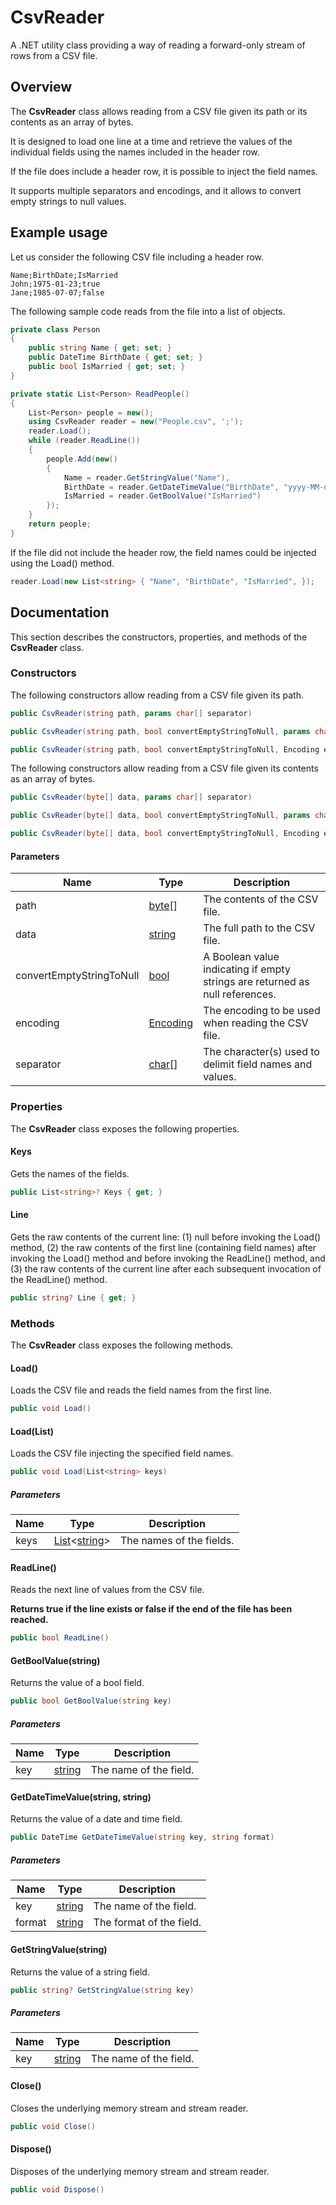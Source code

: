 # CsvReader

A .NET utility class providing a way of reading a forward-only stream of rows from a CSV file.

## Overview

The **CsvReader** class allows reading from a CSV file given its path or its contents as an array of bytes.

It is designed to load one line at a time and retrieve the values of the individual fields using the names included in the header row.

If the file does include a header row, it is possible to inject the field names.

It supports multiple separators and encodings, and it allows to convert empty strings to null values.

## Example usage

Let us consider the following CSV file including a header row.

```
Name;BirthDate;IsMarried
John;1975-01-23;true
Jane;1985-07-07;false
```

The following sample code reads from the file into a list of objects.

```csharp
private class Person
{
    public string Name { get; set; }
    public DateTime BirthDate { get; set; }
    public bool IsMarried { get; set; }
}

private static List<Person> ReadPeople()
{
    List<Person> people = new();
    using CsvReader reader = new("People.csv", ';');
    reader.Load();
    while (reader.ReadLine())
    {
        people.Add(new()
        {
            Name = reader.GetStringValue("Name"),
            BirthDate = reader.GetDateTimeValue("BirthDate", "yyyy-MM-dd"),
            IsMarried = reader.GetBoolValue("IsMarried")
        });
    }
    return people;
}
```

If the file did not include the header row, the field names could be injected using the Load() method.

```csharp
reader.Load(new List<string> { "Name", "BirthDate", "IsMarried", });
```

## Documentation

This section describes the constructors, properties, and methods of the **CsvReader** class.

### Constructors


The following constructors allow reading from a CSV file given its path.

```csharp
public CsvReader(string path, params char[] separator)

public CsvReader(string path, bool convertEmptyStringToNull, params char[] separator)

public CsvReader(string path, bool convertEmptyStringToNull, Encoding encoding, params char[] separator)
```

The following constructors allow reading from a CSV file given its contents as an array of bytes.

```csharp
public CsvReader(byte[] data, params char[] separator)

public CsvReader(byte[] data, bool convertEmptyStringToNull, params char[] separator)

public CsvReader(byte[] data, bool convertEmptyStringToNull, Encoding encoding, params char[] separator)
```

#### Parameters

| Name | Type | Description |
|--|--|--|
| path| [byte](https://learn.microsoft.com/dotnet/api/system.byte)[] | The contents of the CSV file. |
| data | [string](https://learn.microsoft.com/dotnet/api/system.string) | The full path to the CSV file. |
| convertEmptyStringToNull | [bool](https://learn.microsoft.com/dotnet/api/system.boolean) | A Boolean value indicating if empty strings are returned as null references. |
| encoding | [Encoding](https://learn.microsoft.com/dotnet/api/system.text.encoding) | The encoding to be used when reading the CSV file. |
| separator | [char](https://learn.microsoft.com/dotnet/api/system.char)[] | The character(s) used to delimit field names and values. |

### Properties

The **CsvReader** class exposes the following properties.

#### Keys

Gets the names of the fields.

```csharp
public List<string>? Keys { get; }
```

#### Line

Gets the raw contents of the current line: (1) null before invoking the Load() method, (2) the raw contents of the first line (containing field names) after invoking the Load() method and before invoking the ReadLine() method, and (3) the raw contents of the current line after each subsequent invocation of the ReadLine() method.

```csharp
public string? Line { get; }
```

### Methods

The **CsvReader** class exposes the following methods.

#### Load()

Loads the CSV file and reads the field names from the first line.

```csharp
public void Load()
```

#### Load(List<string>) 

Loads the CSV file injecting the specified field names.

```csharp
public void Load(List<string> keys)
```

##### Parameters

| Name | Type | Description |
|--|--|--|
| keys | [List](https://learn.microsoft.com/dotnet/api/system.collections.generic.list-1)<[string](https://learn.microsoft.com/dotnet/api/system.string)> | The names of the fields. |

#### ReadLine()

Reads the next line of values from the CSV file.

**Returns true if the line exists or false if the end of the file has been reached.**

```csharp
public bool ReadLine()
```

#### GetBoolValue(string)

Returns the value of a bool field.

```csharp
public bool GetBoolValue(string key)
```

#####  Parameters

| Name | Type | Description |
|--|--|--|
| key | [string](https://learn.microsoft.com/dotnet/api/system.string) | The name of the field. |

#### GetDateTimeValue(string, string)

Returns the value of a date and time field.

```csharp
public DateTime GetDateTimeValue(string key, string format)
```

##### Parameters

| Name | Type | Description |
|--|--|--|
| key | [string](https://learn.microsoft.com/dotnet/api/system.string) | The name of the field. |
| format | [string](https://learn.microsoft.com/dotnet/api/system.string) | The format of the field. |

#### GetStringValue(string)

Returns the value of a string field.

```csharp
public string? GetStringValue(string key)
```

##### Parameters

| Name | Type | Description |
|--|--|--|
| key | [string](https://learn.microsoft.com/dotnet/api/system.string) | The name of the field. |

#### Close()

Closes the underlying memory stream and stream reader.

```csharp
public void Close()
```

#### Dispose()

Disposes of the underlying memory stream and stream reader.

```csharp
public void Dispose()
```

